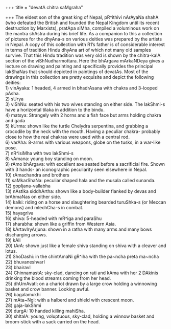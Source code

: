 +++
title = "devatA chitra saMgraha"

+++
The eldest son of the great king of Nepal, pR^ithivi nArAyaNa shahA (who
defeated the British and founded the Nepal Kingdom until its recent
destruction by Marxists), pratApa siMha, compiled a voluminous work on
the mantra shAstra during his brief life. As a companion to this a
collection of pictures for the dhyAna-s on various deities was prepared
by the artists in Nepal. A copy of this collection with R1’s father is
of considerable interest in terms of tradition Hindu dhyAna art of which
not many old samples survive. That this Hindu tradition was very old is
shown by the chitra-kalA section of the viShNudharmottara. Here the
bhArgava mArkaNDeya gives a lecture on drawing and painting and
specifically provides the principal lakShaNas that should depicted in
paintings of devatAs. Most of the drawings in this collection are pretty
exquisite and depict the following deities:  
1\) vinAyaka: 1 headed, 4 armed in bhadrAsana with chakra and 3-looped
pAsha.  
2\) sUrya  
3\) viShNu: seated with his two wives standing on either side. The
lakShmi-s have a horizontal tilaka in addition to the bindu.  
4\) matsya: Strangely with 2 horns and a fish face but arms holding
chakra and gada  
5\) kUrma: shown like the turtle Chelydra serpentina, and grabbing a
crocodile by the neck with the mouth. Having a peculiar chakra- probably
close to how the real chakras were used with a central rod.  
6\) varAha: 8-arms with various weapons, globe on the tusks, in a
war-like pose.  
7\) nR^isiMha with two lakShmi-s  
8\) vAmana: young boy standing on moon.  
9\) rAmo bhArgava: with excellent axe seated before a sacrificial fire.
Shown with 3 hands- an iconographic peculiarity seen elsewhere in
Nepal.  
10\) rAmachandra and brothers  
11\) saMkarShaNa: peculiar shaped hala and the musala called sunanda.  
12\) gopIjana-vallabha  
13\) nAstIka siddhArtha: shown like a body-builder flanked by devas and
brAhmaNas on either side.  
14\) kalki: riding on a horse and slaughtering bearded turuShka-s (or
Meccan demons) and mlechCha-s in combat.  
15\) hayagrIva  
16\) shiva: 5-headed with mR^iga and paraShu  
17\) sharabha: shown like a griffin from Western Asia.  
18\) kArtavIryArjuna: shown in a ratha with many arms and many bows
discharging arrows.  
19\) kAli  
20\) tArA: shown just like a female shiva standing on shiva with a
cleaver and lotus.  
21\) ShoDashi: in the chintAmaNi gR^iha with the pa\~ncha preta
ma\~ncha  
22\) bhuvaneshvarI  
23\) bhairavI  
24\) ChinnamastA: sky-clad, dancing on rati and kAma with her 2 DAkinis
drinking the blood streams coming from her head.  
25\) dhUmAvatI: on a chariot drawn by a large crow holding a winnowing
basket and crow banner. Looking awful.  
26\) bagalamukhi  
27\) mAta\~Ngi: with a halberd and shield with crescent moon.  
28\) gaja-lakShmi  
29\) durgA: 10 handed killing mahiSha.  
30\) shItalA: young, voluptuous, sky-clad, holding a winnow basket and
broom-stick with a sack carried on the head.
